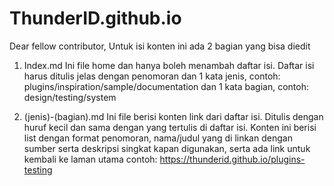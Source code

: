 # ThunderID.github.io

Dear fellow contributor,
Untuk isi konten ini ada 2 bagian yang bisa diedit
1. Index.md
   Ini file home dan hanya boleh menambah daftar isi. 
   Daftar isi harus ditulis jelas dengan penomoran dan 1 kata jenis, contoh: plugins/inspiration/sample/documentation dan 1 kata bagian, contoh: design/testing/system

2. (jenis)-(bagian).md
   Ini file berisi konten link dari daftar isi. 
   Ditulis dengan huruf kecil dan sama dengan yang tertulis di daftar isi. 
   Konten ini berisi list dengan format penomoran, nama/judul yang di linkan dengan sumber serta deskripsi singkat kapan digunakan, serta ada link untuk kembali ke laman utama
   contoh: https://thunderid.github.io/plugins-testing

